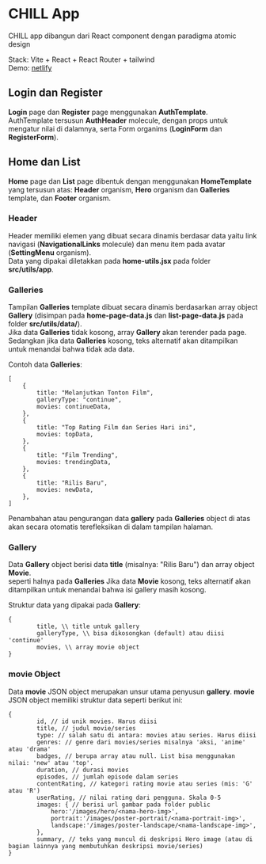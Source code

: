 # CHILL App

CHILL app dibangun dari React component dengan paradigma atomic design  

Stack: Vite + React + React Router + tailwind\
Demo: [netlify](https://fsd15-fe-int2.netlify.app/)

## Login dan Register

**Login** page dan **Register** page menggunakan **AuthTemplate**.\
AuthTemplate tersusun **AuthHeader** molecule, dengan props untuk mengatur nilai di dalamnya, serta Form organims (**LoginForm** dan **RegisterForm**).

## Home dan List

**Home** page dan **List** page dibentuk dengan menggunakan **HomeTemplate**
yang tersusun atas: **Header** organism, **Hero** organism dan **Galleries** template, dan **Footer** organism.

### Header

Header memiliki elemen yang dibuat secara dinamis berdasar data yaitu link navigasi (**NavigationalLinks** molecule) dan menu item pada avatar (**SettingMenu** organism).\
Data yang dipakai diletakkan pada **home-utils.jsx** pada folder **src/utils/app**.

### Galleries

Tampilan **Galleries** template dibuat secara dinamis berdasarkan array object **Gallery** (disimpan pada **home-page-data.js** dan **list-page-data.js** pada folder **src/utils/data/**).\
Jika data **Galleries** tidak kosong, array **Gallery** akan terender pada page. Sedangkan jika data **Galleries** kosong, teks alternatif akan ditampilkan untuk menandai bahwa tidak ada data.

Contoh data **Galleries**:
```
[
    {
        title: "Melanjutkan Tonton Film",
        galleryType: "continue",
        movies: continueData,
    },
    {
        title: "Top Rating Film dan Series Hari ini",
        movies: topData,
    },
    {
        title: "Film Trending",
        movies: trendingData,
    },
    {
        title: "Rilis Baru",
        movies: newData,
    },
]
```

Penambahan atau pengurangan data **gallery** pada **Galleries** object di atas akan secara otomatis terefleksikan di dalam tampilan halaman.

### Gallery

Data **Gallery** object berisi data **title** (misalnya: "Rilis Baru") dan array object **Movie**.\
seperti halnya pada **Galleries** Jika data **Movie** kosong, teks alternatif akan ditampilkan untuk menandai bahwa isi gallery masih kosong.  

Struktur data yang dipakai pada **Gallery**:
```
{
        title, \\ title untuk gallery
        galleryType, \\ bisa dikosongkan (default) atau diisi 'continue'
        movies, \\ array movie object
}
```

### movie Object

Data **movie** JSON object merupakan unsur utama penyusun **gallery**. **movie** JSON object memiliki struktur data seperti berikut ini:
```
{
        id, // id unik movies. Harus diisi
        title, // judul movie/series
        type: // salah satu di antara: movies atau series. Harus diisi
        genres: // genre dari movies/series misalnya 'aksi, 'anime' atau 'drama'
        badges, // berupa array atau null. List bisa menggunakan nilai: 'new' atau 'top'.
        duration, // durasi movies
        episodes, // jumlah episode dalam series
        contentRating, // kategori rating movie atau series (mis: 'G' atau 'R')
        userRating, // nilai rating dari pengguna. Skala 0-5
        images: { // berisi url gambar pada folder public
            hero:'/images/hero/<nama-hero-img>',
            portrait:'/images/poster-portrait/<nama-portrait-img>',
            landscape:'/images/poster-landscape/<nama-landscape-img>',
        },
        summary, // teks yang muncul di deskripsi Hero image (atau di bagian lainnya yang membutuhkan deskripsi movie/series)
}
```

